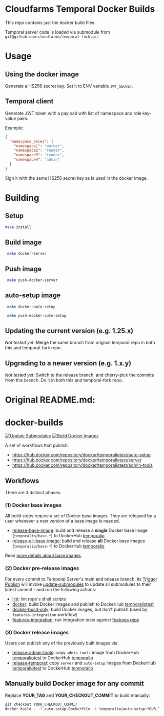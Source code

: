 # Cloudfarms Temporal Docker Builds

This repo contains just the docker build files. 

Temporal server code is loaded via submodule from `git@github.com:cloudfarms/temporal-fork.git`

# Usage

## Using the docker image

Generate a HS256 secret key. Set it to ENV variable `JWT_SECRET`.

## Temporal client

Generate JWT token with a payload with list of namespace and role key-value pairs.

Example:
```json
{
  "namespace_roles": {
    "namespace1": "worker",
    "namespace2": "reader",
    "namespace3": "reader",
    "namespace4": "admin"
  }
}
```

Sign it with the same HS256 secret key as is used in the docker image.

# Building

## Setup
```bash
make install
```

## Build image
```bash
 make docker-server
```

## Push image
```bash
 make push-docker-server
```

## auto-setup image
```bash
 make docker-auto-setup
```

```bash
 make push-docker-auto-setup
```

## Updating the current version (e.g. 1.25.x)
*Not tested yet*: Merge the same branch from original temporal repo in both this and temporal-fork repo.

## Upgrading to a newer version (e.g. 1.x.y)
*Not tested yet*: Switch to the release branch, and cherry-pick the commits from this branch. Do it in both this and temporal-fork repo.

# Original README.md:

# docker-builds
[![Update Submodules](https://github.com/temporalio/docker-builds/actions/workflows/update-submodules.yml/badge.svg)](https://github.com/temporalio/docker-builds/actions/workflows/update-submodules.yml)
[![Build Docker Images](https://github.com/temporalio/docker-builds/actions/workflows/docker.yml/badge.svg)](https://github.com/temporalio/docker-builds/actions/workflows/docker.yml)

A set of workflows that publish:

- https://hub.docker.com/repository/docker/temporaliotest/auto-setup
- https://hub.docker.com/repository/docker/temporaliotest/server
- https://hub.docker.com/repository/docker/temporaliotest/admin-tools


## Workflows

There are 3 distinct phases:

### (1) Docker base images

All build steps require a set of Docker base images.
They are released by a user whenever a new version of a base image is needed.

* [release-base-image](https://github.com/temporalio/docker-builds/actions/workflows/release-base-image.yml):
  build and release a **single** Docker base image (`temporalio/base-*`) to DockerHub [temporalio](https://hub.docker.com/u/temporalio)
* [release-all-base-image](https://github.com/temporalio/docker-builds/actions/workflows/release-all-base-image.yml):
  build and release **all** Docker base images (`temporalio/base-*`) to DockerHub [temporalio](https://hub.docker.com/u/temporalio)

Read [more details about base images](./docker/base-images/README.md).

### (2) Docker pre-release images

For every commit to Temporal Server's main and release branch,
its [Trigger Publish](https://github.com/temporalio/temporal/blob/main/.github/workflows/trigger-publish.yml)
will invoke [update-submodules](https://github.com/temporalio/docker-builds/actions/workflows/update-submodules.yml)
to update all submodules to their latest commit - and run the following actions:

* [lint](https://github.com/temporalio/docker-builds/actions/workflows/lint.yml):
  lint repo's shell scripts
* [docker](https://github.com/temporalio/docker-builds/actions/workflows/docker.yml):
  build Docker images and publish to DockerHub [temporaliotest](https://hub.docker.com/u/temporaliotest)
* [docker-build-only](https://github.com/temporalio/docker-builds/actions/workflows/docker-build-only.yml):
  build Docker images, but don't publish (used by `features-integration` workflow)
* [features-integration](https://github.com/temporalio/docker-builds/actions/workflows/features-integration.yml):
  run integration tests against [features repo](https://github.com/temporalio/features)

### (3) Docker release images

Users can publish any of the previously built images via:

* [release-admin-tools](https://github.com/temporalio/docker-builds/actions/workflows/release-admin-tools.yml):
  copy `admin-tools` image from DockerHub [temporaliotest](https://hub.docker.com/u/temporaliotest) to
  DockerHub [temporalio](https://hub.docker.com/u/temporalio)
* [release-temporal](https://github.com/temporalio/docker-builds/actions/workflows/release-temporal.yml):
  copy `server` and `auto-setup` images from DockerHub [temporaliotest](https://hub.docker.com/u/temporaliotest) to
  DockerHub [temporalio](https://hub.docker.com/u/temporalio)


## Manually build Docker image for any commit

Replace **YOUR_TAG** and **YOUR_CHECKOUT_COMMIT** to build manually:

```bash
git checkout YOUR_CHECKOUT_COMMIT
docker build . -f auto-setup.Dockerfile -t temporalio/auto-setup:YOUR_TAG
```
